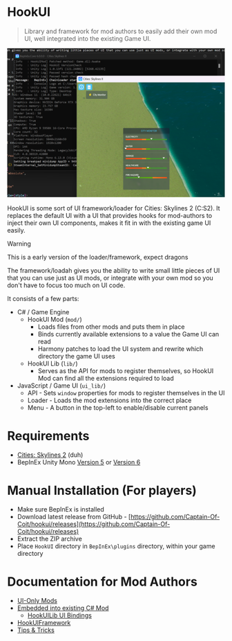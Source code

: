 # HookUI

> Library and framework for mod authors to easily add their own mod UI, well integrated into the existing Game UI.

![Screenshot](misc/screenshot.png)

HookUI is some sort of UI framework/loader for Cities: Skylines 2 (C:S2). It replaces the default UI with a UI that provides hooks for mod-authors to inject their own UI components, makes it fit in  with the existing game UI easily.

> [!WARNING]  
> This is a early version of the loader/framework, expect dragons

The framework/loadah gives you the ability to write small little pieces of UI that you can use just as UI mods, or integrate with your own mod so you don't have to focus too much on UI code.

It consists of a few parts:

- C# / Game Engine 
    - HookUI Mod (`mod/`)
        - Loads files from other mods and puts them in place
        - Binds currently available extensions to a value the Game UI can read
        - Harmony patches to load the UI system and rewrite which directory the game UI uses
    - HookUI Lib (`lib/`)
        - Serves as the API for mods to register themselves, so HookUI Mod can find all the extensions required to load
- JavaScript / Game UI (`ui_lib/`)
    - API - Sets `window` properties for mods to register themselves in the UI
    - Loader - Loads the mod extensions into the correct place
    - Menu - A button in the top-left to enable/disable current panels

# Requirements

- [Cities: Skylines 2](https://store.steampowered.com/app/949230/Cities_Skylines_II/) (duh)
- BepInEx Unity Mono [Version 5](https://github.com/BepInEx/BepInEx/releases) or [Version 6](https://builds.bepinex.dev/projects/bepinex_be)

# Manual Installation (For players)

- Make sure BepInEx is installed
- Download latest release from GitHub - [https://github.com/Captain-Of-Coit/hookui/releases](https://github.com/Captain-Of-Coit/hookui/releases)
- Extract the ZIP archive
- Place `HookUI` directory in `BepInEx\plugins` directory, within your game directory

# Documentation for Mod Authors

- [UI-Only Mods](./docs/ui-only-mods.md)
- [Embedded into existing C# Mod](./docs/csharp-embedding.md)
    - [HookUILib UI Bindings](./docs/ui-bindings.md)
- [HookUIFramework](./docs/ui-framework.md)
- [Tips & Tricks](./docs/tips.md)
